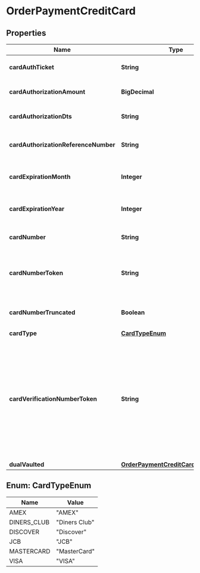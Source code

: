 

# OrderPaymentCreditCard


## Properties

| Name | Type | Description | Notes |
|------------ | ------------- | ------------- | -------------|
|**cardAuthTicket** | **String** | Card authorization ticket |  [optional] |
|**cardAuthorizationAmount** | **BigDecimal** | Card authorization amount |  [optional] |
|**cardAuthorizationDts** | **String** | Card authorization date/time |  [optional] |
|**cardAuthorizationReferenceNumber** | **String** | Card authorization reference number |  [optional] |
|**cardExpirationMonth** | **Integer** | Card expiration month (1-12) |  [optional] |
|**cardExpirationYear** | **Integer** | Card expiration year (Four digit year) |  [optional] |
|**cardNumber** | **String** | Card number (masked to last 4) |  [optional] |
|**cardNumberToken** | **String** | Card number token from hosted fields used to update the card number |  [optional] |
|**cardNumberTruncated** | **Boolean** | True if the card has been truncated |  [optional] |
|**cardType** | [**CardTypeEnum**](#CardTypeEnum) | Card type |  [optional] |
|**cardVerificationNumberToken** | **String** | Card verification number token from hosted fields, only for import/insert of new orders, completely ignored for updates, and always null/empty for queries |  [optional] |
|**dualVaulted** | [**OrderPaymentCreditCardDualVaulted**](OrderPaymentCreditCardDualVaulted.md) |  |  [optional] |



## Enum: CardTypeEnum

| Name | Value |
|---- | -----|
| AMEX | &quot;AMEX&quot; |
| DINERS_CLUB | &quot;Diners Club&quot; |
| DISCOVER | &quot;Discover&quot; |
| JCB | &quot;JCB&quot; |
| MASTERCARD | &quot;MasterCard&quot; |
| VISA | &quot;VISA&quot; |



